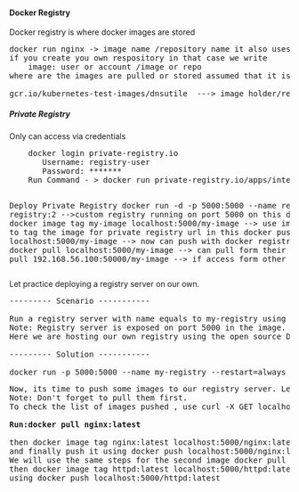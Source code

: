 <h4>Docker Registry</h4>

Docker registry is where docker images are stored 
<pre>
docker run nginx -> image name /repository name it also uses nginx/nginx
if you create you own respository in that case we write
    image: user or account /image or repo
where are the images are pulled or stored assumed that it is in dockerhub

gcr.io/kubernetes-test-images/dnsutile  ---> image holder/registry
</pre>

<h5>Private Registry</h5>
    Only can access via credentials
<pre>
    docker login private-registry.io
       Username: registry-user
       Password: *******
    Run Command - > docker run private-registry.io/apps/internal-app

Deploy Private Registry
 docker run -d -p 5000:5000 --name registry registry:2  -->custom registry running on port 5000 on this dockerhost
 docker image tag my-image localhost:5000/my-image  --> use image tag to tag the image for private registry url in this
 docker push localhost:5000/my-image -->  now can push with docker registry detail
 docker pull localhost:5000/my-image --> can pull form their
 docker pull 192.168.56.100:50000/my-image --> if access form other laptop
</pre>


Let practice deploying a registry server on our own.
<pre>
--------- Scenario -----------
    
Run a registry server with name equals to my-registry using registry:2 image with host port set to 5000, and restart policy set to always.
Note: Registry server is exposed on port 5000 in the image.
Here we are hosting our own registry using the open source Docker Registry.
    
--------- Solution -----------
    
docker run -p 5000:5000 --name my-registry --restart=always registry:2
</pre>

<pre>
Now, its time to push some images to our registry server. Let's push two images for now .i.e. nginx:latest and httpd:latest.
Note: Don't forget to pull them first.
To check the list of images pushed , use curl -X GET localhost:5000/v2/_catalog

<b>Run:docker pull nginx:latest </b>

then docker image tag nginx:latest localhost:5000/nginx:latest 
and finally push it using docker push localhost:5000/nginx:latest.
We will use the same steps for the second image docker pull httpd:latest and 
then docker image tag httpd:latest localhost:5000/httpd:latest and finally push it 
using docker push localhost:5000/httpd:latest
</pre>

